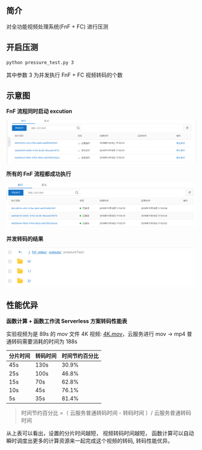 ## 简介

对全功能视频处理系统(FnF + FC) 进行压测

## 开启压测

``` bash
python pressure_test.py 3

```

其中参数 3 为并发执行 FnF + FC 视频转码的个数

## 示意图

**FnF 流程同时启动 excution**

![p1](p1.png)

**所有的 FnF 流程都成功执行**

![p2](p2.png)

**并发转码的结果**

![p3](p3.png)

## 性能优异

**函数计算 + 函数工作流  Serverless 方案转码性能表**

实验视频为是 89s 的 mov 文件 4K 视频: [4K.mov](https://fc-hz-demo.oss-cn-hangzhou.aliyuncs.com/fnf_video/inputs/4K.mov)，云服务进行 mov -> mp4 普通转码需要消耗的时间为 188s

|  分片时间   | 转码时间 | 时间节约百分比 |
|  ----  | ----  | ----  |
|  45s |  130s |  30.9%
|  25s |  100s  |  46.8%
|  15s |  70s |  62.8%
|  10s |  45s |  76.1%
|  5s  |  35s  |  81.4%

> 时间节约百分比 =（ 云服务普通转码时间 - 转码时间 ）/ 云服务普通转码时间

从上表可以看出，设置的分片时间越短， 视频转码时间越短， 函数计算可以自动瞬时调度出更多的计算资源来一起完成这个视频的转码, 转码性能优异。